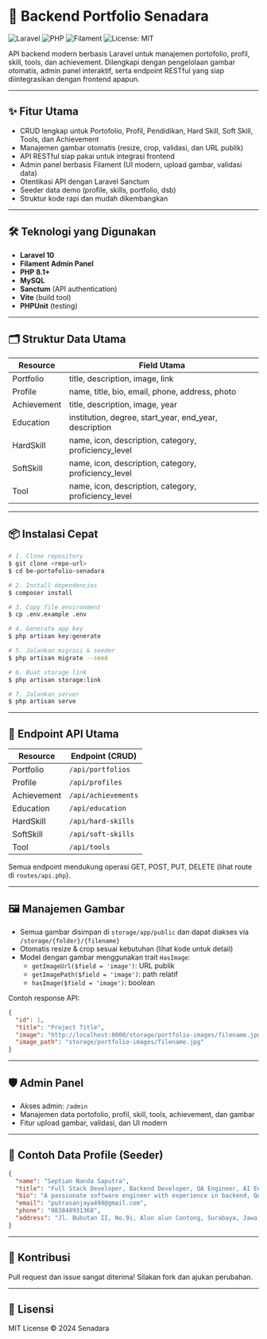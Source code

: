 # 🚀 Backend Portfolio Senadara

![Laravel](https://img.shields.io/badge/Laravel-10.x-red?logo=laravel)
![PHP](https://img.shields.io/badge/PHP-8.1%2B-blue?logo=php)
![Filament](https://img.shields.io/badge/Filament-Admin%20Panel-orange)
![License: MIT](https://img.shields.io/badge/License-MIT-green.svg)

API backend modern berbasis Laravel untuk manajemen portofolio, profil, skill, tools, dan achievement. Dilengkapi dengan pengelolaan gambar otomatis, admin panel interaktif, serta endpoint RESTful yang siap diintegrasikan dengan frontend apapun.

---

## ✨ Fitur Utama

- CRUD lengkap untuk Portofolio, Profil, Pendidikan, Hard Skill, Soft Skill, Tools, dan Achievement
- Manajemen gambar otomatis (resize, crop, validasi, dan URL publik)
- API RESTful siap pakai untuk integrasi frontend
- Admin panel berbasis Filament (UI modern, upload gambar, validasi data)
- Otentikasi API dengan Laravel Sanctum
- Seeder data demo (profile, skills, portfolio, dsb)
- Struktur kode rapi dan mudah dikembangkan

---

## 🛠️ Teknologi yang Digunakan

- **Laravel 10**
- **Filament Admin Panel**
- **PHP 8.1+**
- **MySQL**
- **Sanctum** (API authentication)
- **Vite** (build tool)
- **PHPUnit** (testing)

---

## 🗂️ Struktur Data Utama

| Resource     | Field Utama                                                                 |
|--------------|-----------------------------------------------------------------------------|
| Portfolio    | title, description, image, link                                             |
| Profile      | name, title, bio, email, phone, address, photo                              |
| Achievement  | title, description, image, year                                             |
| Education    | institution, degree, start_year, end_year, description                      |
| HardSkill    | name, icon, description, category, proficiency_level                        |
| SoftSkill    | name, icon, description, category, proficiency_level                        |
| Tool         | name, icon, description, category, proficiency_level                        |

---

## 📦 Instalasi Cepat

```bash
# 1. Clone repository
$ git clone <repo-url>
$ cd be-portofolio-senadara

# 2. Install dependencies
$ composer install

# 3. Copy file environment
$ cp .env.example .env

# 4. Generate app key
$ php artisan key:generate

# 5. Jalankan migrasi & seeder
$ php artisan migrate --seed

# 6. Buat storage link
$ php artisan storage:link

# 7. Jalankan server
$ php artisan serve
```

---

## 🔗 Endpoint API Utama

| Resource     | Endpoint (CRUD)                      |
|--------------|--------------------------------------|
| Portfolio    | `/api/portfolios`                    |
| Profile      | `/api/profiles`                      |
| Achievement  | `/api/achievements`                  |
| Education    | `/api/education`                     |
| HardSkill    | `/api/hard-skills`                   |
| SoftSkill    | `/api/soft-skills`                   |
| Tool         | `/api/tools`                         |

Semua endpoint mendukung operasi GET, POST, PUT, DELETE (lihat route di `routes/api.php`).

---

## 🖼️ Manajemen Gambar

- Semua gambar disimpan di `storage/app/public` dan dapat diakses via `/storage/{folder}/{filename}`
- Otomatis resize & crop sesuai kebutuhan (lihat kode untuk detail)
- Model dengan gambar menggunakan trait `HasImage`:
  - `getImageUrl($field = 'image')`: URL publik
  - `getImagePath($field = 'image')`: path relatif
  - `hasImage($field = 'image')`: boolean

Contoh response API:
```json
{
  "id": 1,
  "title": "Project Title",
  "image": "http://localhost:8000/storage/portfolio-images/filename.jpg",
  "image_path": "storage/portfolio-images/filename.jpg"
}
```

---

## 🛡️ Admin Panel

- Akses admin: `/admin`
- Manajemen data portofolio, profil, skill, tools, achievement, dan gambar
- Fitur upload gambar, validasi, dan UI modern

---

## 👤 Contoh Data Profile (Seeder)

```json
{
  "name": "Septian Nanda Saputra",
  "title": "Full Stack Developer, Backend Developer, QA Engineer, AI Engineer, Software Architect",
  "bio": "A passionate software engineer with experience in backend, QA, AI, and software architecture. Highly adaptive, creative, and a fast learner. Open to collaboration and continuous learning.",
  "email": "putrasanjaya498@gmail.com",
  "phone": "083848931368",
  "address": "Jl. Bubutan II, No.9i, Alun alun Contong, Surabaya, Jawa Timur"
}
```

---

## 🤝 Kontribusi

Pull request dan issue sangat diterima! Silakan fork dan ajukan perubahan.

---

## 📄 Lisensi

MIT License © 2024 Senadara